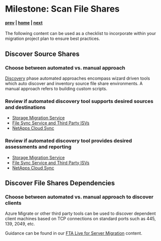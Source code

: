 # Milestone: Scan File Shares

#### [prev](./scan.md) | [home](./readme.md)  | [next](./landingzone.md)

The following content can be used as a checklist to incorporate within your migration project plan to ensure best practices.
## **Discover Source Shares** 

### Choose between automated vs. manual approach
[Discovery](https://docs.microsoft.com/en-us/azure/storage/common/storage-migration-overview?toc=/azure/storage/blobs/toc.json#discovery-phase) phase automated approaches encompass wizard driven tools which auto discover and inventory source file share environments. A manual approach refers to building custom scripts. 
 
### Review if automated discovery tool supports desired sources and destinations

- [Storage Migration Service](https://docs.microsoft.com/en-us/windows-server/storage/storage-migration-service/overview#how-the-migration-process-works)
- [File Sync Service and Third Party ISVs](https://docs.microsoft.com/en-us/azure/storage/solution-integration/validated-partners/data-management/migration-tools-comparison?bc=/azure/cloud-adoption-framework/_bread/toc.json&toc=/azure/cloud-adoption-framework/toc.json#supported-azure-services)
- [NetApps Cloud Sync](https://docs.netapp.com/us-en/cloud-manager-sync/reference-supported-relationships.html)
### Review if automated discovery tool provides desired assessments and reporting
- [Storage Migration Service](https://docs.microsoft.com/en-us/windows-server/storage/storage-migration-service/migrate-data#step-1-create-a-job-and-inventory-your-servers-to-figure-out-what-to-migrate)
- [File Sync Service and Third Party ISVs](https://docs.microsoft.com/en-us/azure/storage/solution-integration/validated-partners/data-management/migration-tools-comparison#assessment-and-reporting)
- [NetApps Cloud Sync](https://docs.netapp.com/us-en/cloud-manager-sync/task-managing-reports.html#creating-reports)

## **Discover File Shares Dependencies**

### Choose between automated vs. manual approach to discover clients
Azure Migrate or other third party tools can be used to discover dependent client machines based on TCP connections on standard ports such as 445, 139, 2049, etc. 

Guidance can be found in our [FTA Live for Server Migration](./server-migration/assess.md) content. 
